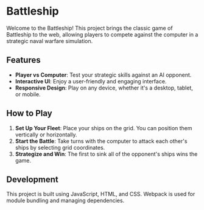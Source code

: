 # Battleship

Welcome to the Battleship! This project brings the classic game of Battleship to the web, allowing players to compete against the computer in a strategic naval warfare simulation.

## Features

- **Player vs Computer**: Test your strategic skills against an AI opponent.
- **Interactive UI**: Enjoy a user-friendly and engaging interface.
- **Responsive Design**: Play on any device, whether it's a desktop, tablet, or mobile.

## How to Play

1. **Set Up Your Fleet**: Place your ships on the grid. You can position them vertically or horizontally.
2. **Start the Battle**: Take turns with the computer to attack each other's ships by selecting grid coordinates.
3. **Strategize and Win**: The first to sink all of the opponent's ships wins the game.

## Development

This project is built using JavaScript, HTML, and CSS. Webpack is used for module bundling and managing dependencies.